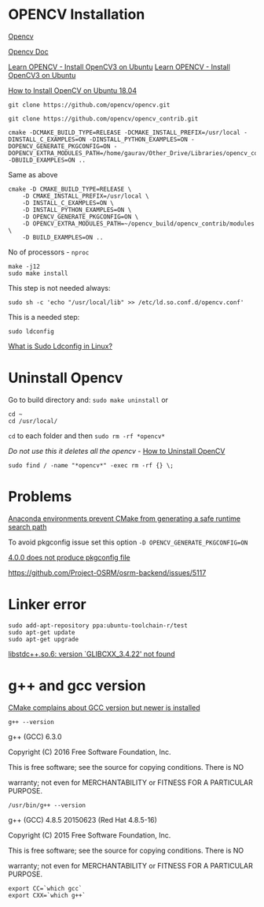 # OPENCV Installation 
[Opencv](https://opencv.org/)

[Opencv Doc](https://docs.opencv.org/master/d7/d9f/tutorial_linux_install.html)

[Learn OPENCV - Install OpenCV3 on Ubuntu](https://www.learnopencv.com/install-opencv3-on-ubuntu/)
[Learn OPENCV - Install OpenCV3 on Ubuntu](https://www.learnopencv.com/install-opencv-4-on-ubuntu-18-04/#viewSource)

[How to Install OpenCV on Ubuntu 18.04](https://linuxize.com/post/how-to-install-opencv-on-ubuntu-18-04/)

```
git clone https://github.com/opencv/opencv.git 

git clone https://github.com/opencv/opencv_contrib.git 
```

```
cmake -DCMAKE_BUILD_TYPE=RELEASE -DCMAKE_INSTALL_PREFIX=/usr/local -DINSTALL_C_EXAMPLES=ON -DINSTALL_PYTHON_EXAMPLES=ON -DOPENCV_GENERATE_PKGCONFIG=ON -DOPENCV_EXTRA_MODULES_PATH=/home/gaurav/Other_Drive/Libraries/opencv_contrib/modules -DBUILD_EXAMPLES=ON ..
```
Same as above
```
cmake -D CMAKE_BUILD_TYPE=RELEASE \
    -D CMAKE_INSTALL_PREFIX=/usr/local \
    -D INSTALL_C_EXAMPLES=ON \
    -D INSTALL_PYTHON_EXAMPLES=ON \
    -D OPENCV_GENERATE_PKGCONFIG=ON \
    -D OPENCV_EXTRA_MODULES_PATH=~/opencv_build/opencv_contrib/modules \
    -D BUILD_EXAMPLES=ON ..
```

 

No of processors - `nproc`  
```
make -j12 
sudo make install
```
This step is not needed always: 

`sudo sh -c 'echo "/usr/local/lib" >> /etc/ld.so.conf.d/opencv.conf' `

This is a needed step:

`sudo ldconfig`

[What is Sudo Ldconfig in Linux?](https://www.quora.com/What-is-Sudo-Ldconfig-in-Linux)

# Uninstall Opencv
Go to build directory and: `sudo make uninstall`
or
```
cd ~
cd /usr/local/
```
`cd` to each folder and then 
`sudo rm -rf *opencv*`

*Do not use this it deletes all the opencv* - [How to Uninstall OpenCV](https://medium.com/@changrongko/opencv-how-to-uninstall-opencv-dfe1a5a50193)

`sudo find / -name "*opencv*" -exec rm -rf {} \;`

# Problems
[Anaconda environments prevent CMake from generating a safe runtime search path](https://github.com/pism/pism/issues/356)

To avoid pkgconfig issue set this option `-D OPENCV_GENERATE_PKGCONFIG=ON`

[4.0.0 does not produce pkgconfig file](https://github.com/opencv/opencv/issues/13154#issue-380404751)

https://github.com/Project-OSRM/osrm-backend/issues/5117 

# Linker error

```
sudo add-apt-repository ppa:ubuntu-toolchain-r/test
sudo apt-get update
sudo apt-get upgrade
```
[libstdc++.so.6: version `GLIBCXX_3.4.22' not found](
https://github.com/lhelontra/tensorflow-on-arm/issues/13)

# g++ and gcc version

[CMake complains about GCC version but newer is installed](https://github.com/Project-OSRM/osrm-backend/issues/5117) 

`g++ --version`

g++ (GCC) 6.3.0 

Copyright (C) 2016 Free Software Foundation, Inc. 

This is free software; see the source for copying conditions.  There is NO 

warranty; not even for MERCHANTABILITY or FITNESS FOR A PARTICULAR PURPOSE. 

`/usr/bin/g++ --version` 

g++ (GCC) 4.8.5 20150623 (Red Hat 4.8.5-16) 

Copyright (C) 2015 Free Software Foundation, Inc. 

This is free software; see the source for copying conditions.  There is NO 

warranty; not even for MERCHANTABILITY or FITNESS FOR A PARTICULAR PURPOSE. 

  
```
export CC=`which gcc` 
export CXX=`which g++` 
```